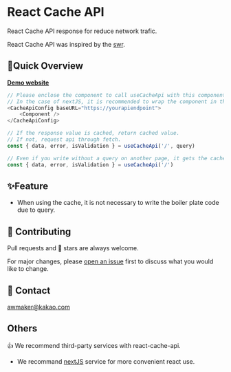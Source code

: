 # React Cache API

React Cache API response for reduce network trafic.

React Cache API was inspired by the [swr](https://swr.vercel.app/).

## 🚀Quick Overview

**[Demo website](https://cache-api.awmaker.com)**

```javascript
// Please enclose the component to call useCacheApi with this component.
// In the case of nextJS, it is recommended to wrap the component in the _app file.
<CacheApiConfig baseURL="https://yourapiendpoint">
    <Component />
</CacheApiConfig>
```

```javascript
// If the response value is cached, return cached value.
// If not, request api through fetch.
const { data, error, isValidation } = useCacheApi('/', query)

// Even if you write without a query on another page, it gets the cached value.
const { data, error, isValidation } = useCacheApi('/')
```

## ✨Feature

-   When using the cache, it is not necessary to write the boiler plate code due to query.

## 👏 Contributing

Pull requests and 🌟 stars are always welcome.

For major changes, please [open an issue](https://github.com/zao95/react-cache-api/issues/new) first to discuss what you would like to change.

## 📩 Contact

awmaker@kakao.com

## Others

👍 We recommend third-party services with react-cache-api.

-   We recommand [nextJS](https://nextjs.org/) service for more convenient react use.
